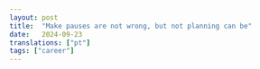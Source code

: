 ```yaml
---
layout: post
title:  "Make pauses are not wrong, but not planning can be"
date:   2024-09-23
translations: ["pt"]
tags: ["career"]
---
```


